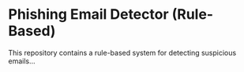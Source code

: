 # Phishing Email Detector (Rule-Based)

This repository contains a rule-based system for detecting suspicious emails...